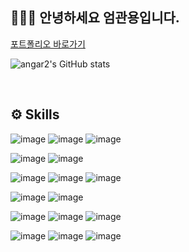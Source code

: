 ## 👨🏽‍💻 안녕하세요 엄관용입니다.

[포트폴리오 바로가기](https://github.com/angar2/portfolio)

![angar2's GitHub stats](https://github-readme-stats.vercel.app/api?username=angar2&show_icons=true&theme=algolia)

<br>

## ⚙ Skills

![image](https://user-images.githubusercontent.com/100769423/190113051-d1423fbb-55e3-4575-ac8a-38c823d6133d.png)
![image](https://user-images.githubusercontent.com/100769423/190113214-eff09940-c07b-48b9-b064-011a6f3e3537.png)
![image](https://user-images.githubusercontent.com/100769423/190113260-7df9599d-dceb-454c-a5e9-f99218314ded.png)

![image](https://user-images.githubusercontent.com/100769423/190114201-67660c8a-5ad1-4173-9657-28c1225cdd96.png)
![image](https://user-images.githubusercontent.com/100769423/190113324-ef69b557-ac6b-468c-a513-1835c273526f.png)

![image](https://user-images.githubusercontent.com/100769423/190113399-082eff96-b285-4d4a-b171-09c7fdb81beb.png)
![image](https://user-images.githubusercontent.com/100769423/190113560-d3528212-3fcf-4392-8731-3b7b106b886e.png)
![image](https://user-images.githubusercontent.com/100769423/190113635-13e75298-53bf-45c1-9be8-b667610ac0f0.png)

![image](https://user-images.githubusercontent.com/100769423/190113707-53d9f1da-cf89-4e17-a117-2061e585bdbf.png)
![image](https://user-images.githubusercontent.com/100769423/190113743-43e8b971-c60c-4e5b-a400-9a7eeeacbd98.png)

![image](https://user-images.githubusercontent.com/100769423/190114000-853e0475-3416-4330-8ea5-63e4b29122e8.png)
![image](https://user-images.githubusercontent.com/100769423/190113953-0860f85f-1bd1-421a-9488-cbe968d3f901.png)
![image](https://user-images.githubusercontent.com/100769423/190113972-a85af97e-62ed-4472-8489-9a7f5be09339.png)

![image](https://user-images.githubusercontent.com/100769423/190113815-b861c949-e113-43aa-baa8-7a9b86c5bdd4.png)
![image](https://user-images.githubusercontent.com/100769423/190113851-1b7b4750-071c-4614-a4a7-8db2114e4eef.png)
![image](https://user-images.githubusercontent.com/100769423/190113904-79ad2282-9d0d-42f7-8e26-b70e87455590.png)




<!--
**angar2/angar2** is a ✨ _special_ ✨ repository because its `README.md` (this file) appears on your GitHub profile.

Here are some ideas to get you started:

- 🔭 I’m currently working on ...
- 🌱 I’m currently learning ...
- 👯 I’m looking to collaborate on ...
- 🤔 I’m looking for help with ...
- 💬 Ask me about ...
- 📫 How to reach me: ...
- 😄 Pronouns: ...
- ⚡ Fun fact: ...
-->
